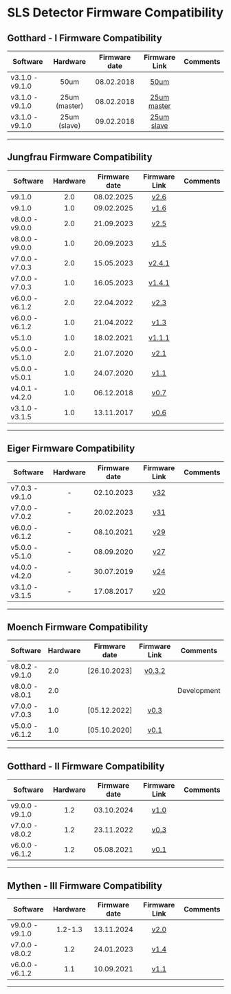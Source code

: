 # SLS Detector Firmware Compatibility

## Gotthard - I Firmware Compatibility

|Software|Hardware|Firmware date|Firmware Link|Comments|
|---|:---:|:---:|:---:|---|
|v3.1.0 - v9.1.0|50um|08.02.2018|[50um](https://github.com/slsdetectorgroup/slsDetectorFirmware/blob/master/binaries/gotthard_I/50um/gotthard_I_50um.pof)||
|v3.1.0 - v9.1.0|25um (master)|08.02.2018|[25um master](https://github.com/slsdetectorgroup/slsDetectorFirmware/blob/master/binaries/gotthard_I/25um/master/gotthard_I_25um_master.pof)||
|v3.1.0 - v9.1.0|25um (slave)|09.02.2018|[25um slave](https://github.com/slsdetectorgroup/slsDetectorFirmware/blob/master/binaries/gotthard_I/25um/slave/gotthard_I_25um_slave.pof)||

* * * 

## Jungfrau Firmware Compatibility

|Software|Hardware|Firmware date|Firmware Link|Comments|
|---|:---:|:---:|:---:|---|
|v9.1.0|2.0|08.02.2025|[v2.6](https://github.com/slsdetectorgroup/slsDetectorFirmware/blob/master/binaries/jungfrau/v2_6/jungfrau_v2_6.pof)||
|v9.1.0|1.0|09.02.2025|[v1.6](https://github.com/slsdetectorgroup/slsDetectorFirmware/blob/master/binaries/jungfrau/v1_6/jungfrau_v1_6.pof)||
|v8.0.0 - v9.0.0|2.0|21.09.2023|[v2.5](https://github.com/slsdetectorgroup/slsDetectorFirmware/blob/master/binaries/jungfrau/v2_5/jungfrau_v2_5.pof)||
|v8.0.0 - v9.0.0|1.0|20.09.2023|[v1.5](https://github.com/slsdetectorgroup/slsDetectorFirmware/blob/master/binaries/jungfrau/v1_5/jungfrau_v1_5.pof)||
|v7.0.0 - v7.0.3|2.0|15.05.2023|[v2.4.1](https://github.com/slsdetectorgroup/slsDetectorFirmware/blob/master/binaries/jungfrau/v2_4_1/jungfrau_v2_4_1.pof)||
|v7.0.0 - v7.0.3|1.0|16.05.2023|[v1.4.1](https://github.com/slsdetectorgroup/slsDetectorFirmware/blob/master/binaries/jungfrau/v1_4_1/jungfrau_v1_4_1.pof)||
|v6.0.0 - v6.1.2|2.0|22.04.2022|[v2.3](https://github.com/slsdetectorgroup/slsDetectorFirmware/blob/master/binaries/jungfrau/v2_3/jungfrau_v2_3.pof)||
|v6.0.0 - v6.1.2|1.0|21.04.2022|[v1.3](https://github.com/slsdetectorgroup/slsDetectorFirmware/blob/master/binaries/jungfrau/v1_3/jungfrau_v1_3.pof)||
|v5.1.0         |1.0|18.02.2021|[v1.1.1](https://github.com/slsdetectorgroup/slsDetectorFirmware/blob/master/binaries/jungfrau/v1_1_1/jungfrau_v1_1_1.pof)||
|v5.0.0 - v5.1.0|2.0|21.07.2020|[v2.1](https://github.com/slsdetectorgroup/slsDetectorFirmware/blob/master/binaries/jungfrau/v2_1/jungfrau_v2_1.pof)||
|v5.0.0 - v5.0.1|1.0|24.07.2020|[v1.1](https://github.com/slsdetectorgroup/slsDetectorFirmware/blob/master/binaries/jungfrau/v1_1/jungfrau_v1_1.pof)||
|v4.0.1 - v4.2.0|1.0|06.12.2018|[v0.7](https://github.com/slsdetectorgroup/slsDetectorFirmware/blob/master/binaries/jungfrau/v0_7/jungfrau_v0_7.pof)||
|v3.1.0 - v3.1.5|1.0|13.11.2017|[v0.6](https://github.com/slsdetectorgroup/slsDetectorFirmware/blob/master/binaries/jungfrau/v0_6/jungfrau_v0_6.pof)||

* * *


## Eiger Firmware Compatibility

|Software|Hardware|Firmware date|Firmware Link|Comments|
|---|:---:|:---:|:---:|---|
|v7.0.3 - v9.1.0|-|02.10.2023|[v32](https://github.com/slsdetectorgroup/slsDetectorFirmware/blob/master/binaries/eiger/v32/)||
|v7.0.0 - v7.0.2|-|20.02.2023|[v31](https://github.com/slsdetectorgroup/slsDetectorFirmware/blob/master/binaries/eiger/v31/)||
|v6.0.0 - v6.1.2|-|08.10.2021|[v29](https://github.com/slsdetectorgroup/slsDetectorFirmware/blob/master/binaries/eiger/v29/)||
|v5.0.0 - v5.1.0|-|08.09.2020|[v27](https://github.com/slsdetectorgroup/slsDetectorFirmware/blob/master/binaries/eiger/v27/)||
|v4.0.0 - v4.2.0|-|30.07.2019|[v24](https://github.com/slsdetectorgroup/slsDetectorFirmware/blob/master/binaries/eiger/v24/)||
|v3.1.0 - v3.1.5|-|17.08.2017|[v20](https://github.com/slsdetectorgroup/slsDetectorFirmware/blob/master/binaries/eiger/v20/)||

* * *

## Moench Firmware Compatibility

|Software|Hardware|Firmware date|Firmware Link|Comments|
|---|---|:---:|:---:|---|
|v8.0.2 - v9.1.0|2.0|[26.10.2023]|[v0.3.2](https://github.com/slsdetectorgroup/slsDetectorFirmware/blob/master/binaries/moench/v0_3_2/moench_v0_3_2_231026.pof)||
|v8.0.0 - v8.0.1|2.0|            ||Development|
|v7.0.0 - v7.0.3|1.0|[05.12.2022]|[v0.3](https://github.com/slsdetectorgroup/slsDetectorFirmware/blob/master/binaries/moench/v0_3/moench_v0_3_221205.pof)||
|v5.0.0 - v6.1.2|1.0|[05.10.2020]|[v0.1](https://github.com/slsdetectorgroup/slsDetectorFirmware/blob/master/binaries/moench/v0_1/moench_v0_1_201005.pof)||

* * *

## Gotthard - II Firmware Compatibility

|Software|Hardware|Firmware date|Firmware Link|Comments|
|---|:---:|:---:|:---:|---|
|v9.0.0 - v9.1.0|1.2|03.10.2024|[v1.0](https://github.com/slsdetectorgroup/slsDetectorFirmware/blob/master/binaries/gotthard_II/v1_0/gotthard-II_v1_0.rbf)||
|v7.0.0 - v8.0.2|1.2|23.11.2022|[v0.3](https://github.com/slsdetectorgroup/slsDetectorFirmware/blob/master/binaries/gotthard_II/v0_3/gotthard-II_v0_3.rbf)||
|v6.0.0 - v6.1.2|1.2|05.08.2021|[v0.1](https://github.com/slsdetectorgroup/slsDetectorFirmware/blob/master/binaries/gotthard_II/v0_1/gotthard-II_v0_1.rbf)||

* * *

## Mythen - III Firmware Compatibility

|Software|Hardware|Firmware date|Firmware Link|Comments|
|---|:---:|:---:|:---:|---|
|v9.0.0 - v9.1.0|1.2-1.3|13.11.2024|[v2.0](https://github.com/slsdetectorgroup/slsDetectorFirmware/blob/master/binaries/mythen_III/v2_0/mythen-III_v2_0.rbf)||
|v7.0.0 - v8.0.2|1.2|24.01.2023|[v1.4](https://github.com/slsdetectorgroup/slsDetectorFirmware/blob/master/binaries/mythen_III/v1_4/mythen-III_v1_4_230124.rbf)||
|v6.0.0 - v6.1.2|1.1|10.09.2021|[v1.1](https://github.com/slsdetectorgroup/slsDetectorFirmware/blob/master/binaries/mythen_III/v1_1/mythen-III_v1_1.rbf)||

* * *
